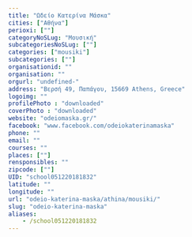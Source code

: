 ```yaml
---
title: "Ωδείο Κατερίνα Μάσκα"
cities: ["Αθήνα"]
perioxi: [""]
categoryNoSLug: "Μουσική"
subcategoriesNoSLug: [""]
categories: ["mousiki"]
subcategories: [""]
organisationid: ""
organisation: ""
orgurl: "undefined-"
address: "Βερσή 49, Παπάγου, 15669 Athens, Greece"
logoimg: ""
profilePhoto : "downloaded"
coverPhoto : "downloaded"
website: "odeiomaska.gr/"
facebook: "www.facebook.com/odeiokaterinamaska"
phone: ""
email: ""
courses: ""
places: [""]
rensponsibles: ""
zipcode: [""]
UID: "school051220181832"
latitude: ""
longitude: ""
url: "odeio-katerina-maska/athina/mousiki/"
slug: "odeio-katerina-maska"
aliases:
    - /school051220181832
---
```





